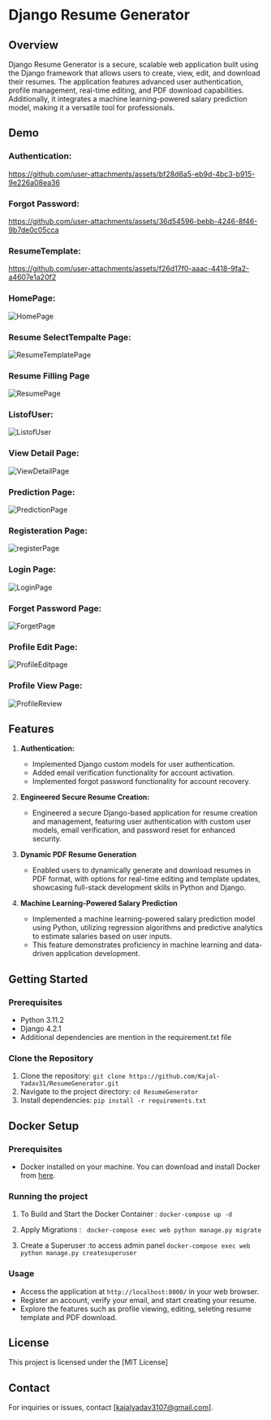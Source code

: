 # Django Resume Generator

## Overview

Django Resume Generator is a secure, scalable web application built using the Django framework that allows users to create, view, edit, and download their resumes. The application features advanced user authentication, profile management, real-time editing, and PDF download capabilities. Additionally, it integrates a machine learning-powered salary prediction model, making it a versatile tool for professionals.

## Demo
### **Authentication:**
https://github.com/user-attachments/assets/bf28d6a5-eb9d-4bc3-b915-9e226a08ea36

### **Forgot Password:**
https://github.com/user-attachments/assets/36d54596-bebb-4246-8f46-9b7de0c05cca

### **ResumeTemplate:**
https://github.com/user-attachments/assets/f26d17f0-aaac-4418-9fa2-a4607e1a20f2

### **HomePage:**
![HomePage](https://github.com/user-attachments/assets/424e9282-7a4d-4437-af13-3f64af64da26)

### **Resume SelectTempalte Page:**
![ResumeTemplatePage](https://github.com/user-attachments/assets/c0280fb6-1509-461d-b109-bcd8f96975df)

### **Resume Filling Page**
![ResumePage](https://github.com/user-attachments/assets/c8e260f6-5579-420b-822a-ad52f6a96525)

### **ListofUser:**
![ListofUser](https://github.com/user-attachments/assets/6f45e165-229e-4f38-a0fc-d79166fa195a)

### **View Detail Page:**
![ViewDetailPage](https://github.com/user-attachments/assets/5bb146e5-539d-4ea6-a7af-4fdb5a3ca808)

### **Prediction Page:**
![PredictionPage](https://github.com/user-attachments/assets/d0ae216a-ebe9-431f-9229-438c3b948109)

### **Registeration Page:**
![registerPage](https://github.com/user-attachments/assets/f71b84fc-4483-4191-a8f9-4c9493247b20)

### **Login Page:**
![LoginPage](https://github.com/user-attachments/assets/890d8c12-4dbd-4dc1-aad7-cef5f11adb92)

### **Forget Password Page:**
![ForgetPage](https://github.com/user-attachments/assets/bd8899f4-9495-4eac-aae4-65a84d215ade)

### **Profile Edit Page:**
![ProfileEditpage](https://github.com/user-attachments/assets/5bef09fa-f9fc-4708-a51a-1a7fc8b54495)

### **Profile View Page:**
![ProfileReview](https://github.com/user-attachments/assets/3a2ab5fe-6b37-4bbe-ba42-e4f9260c7796)



## Features

1. **Authentication:**
   - Implemented Django custom models for user authentication.
   - Added email verification functionality for account activation.
   - Implemented forgot password functionality for account recovery.

2. **Engineered Secure Resume Creation:**
   - Engineered a secure Django-based application for resume creation and management, featuring user authentication with custom user models, email verification, and password reset for enhanced security.

3. **Dynamic PDF Resume Generation**
   - Enabled users to dynamically generate and download resumes in PDF format, with options for real-time editing and template updates, showcasing full-stack development skills in Python and Django.

4. **Machine Learning-Powered Salary Prediction**
   - Implemented a machine learning-powered salary prediction model using Python, utilizing regression algorithms and predictive analytics to estimate salaries based on user inputs.
   - This feature demonstrates proficiency in machine learning and data-driven application development.


## Getting Started

### Prerequisites
- Python 3.11.2
- Django 4.2.1
- Additional dependencies are mention in the requirement.txt file

### Clone the Repository
1. Clone the repository: `git clone https://github.com/Kajal-Yadav31/ResumeGenerator.git`
2. Navigate to the project directory: `cd ResumeGenerator`
3. Install dependencies: `pip install -r requirements.txt`

## Docker Setup

### Prerequisites
- Docker installed on your machine. You can download and install Docker from [here](https://www.docker.com/get-started).

### Running the project

1) To Build and Start the Docker Container :
    `docker-compose up -d`

2) Apply Migrations :
   ` docker-compose exec web python manage.py migrate`

3) Create a Superuser :to access admin panel
    `docker-compose exec web python manage.py createsuperuser`

### Usage
- Access the application at `http://localhost:8000/` in your web browser.
- Register an account, verify your email, and start creating your resume.
- Explore the features such as profile viewing, editing, seleting resume template and PDF download.

## License
This project is licensed under the [MIT License]


## Contact
For inquiries or issues, contact [kajalyadav3107@gmail.com].



